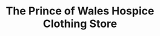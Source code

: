 ---
title: "The Prince of Wales Hospice Clothing Store"
url: /castleford/the-prince-of-wales-hospice-clothing-store/
shop: Kleidung
---